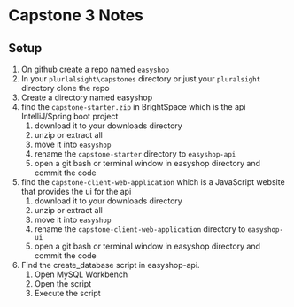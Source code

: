 # Capstone 3 Notes

## Setup

1. On github create a repo named `easyshop`
2. In your `plurlalsight\capstones` directory or just your `pluralsight` directory clone the repo
3. Create a directory named easyshop
4. find the `capstone-starter.zip` in BrightSpace which is the api IntelliJ/Spring boot project
   1. download it to your downloads directory
   2. unzip or extract all
   3. move it into `easyshop`
   4. rename the `capstone-starter` directory to `easyshop-api`
   5. open a git bash or terminal window in easyshop directory and commit the code
5. find the `capstone-client-web-application` which is a JavaScript website that provides the ui for the api
   1. download it to your downloads directory
   2. unzip or extract all
   3. move it into `easyshop`
   4. rename the `capstone-client-web-application` directory to `easyshop-ui`
   5. open a git bash or terminal window in easyshop directory and commit the code
6. Find the create_database script in easyshop-api.
   1. Open MySQL Workbench
   2. Open the script
   3. Execute the script
